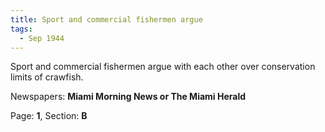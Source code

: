 ```yaml
---  
title: Sport and commercial fishermen argue  
tags:  
  - Sep 1944  
---  
```

  
Sport and commercial fishermen argue with each other over conservation limits of crawfish.  
  
Newspapers: **Miami Morning News or The Miami Herald**  
  
Page: **1**, Section: **B** 
